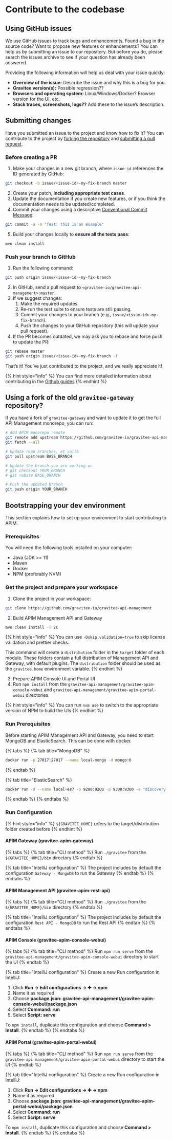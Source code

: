 # Contribute to the codebase

## Using GitHub issues

We use GitHub issues to track bugs and enhancements. Found a bug in the source code? Want to propose new features or enhancements? You can help us by submitting an issue to our repository. But before you do, please search the issues archive to see if your question has already been answered.

Providing the following information will help us deal with your issue quickly:

* **Overview of the issue:** Describe the issue and why this is a bug for you.
* **Gravitee version(s):** Possible regression??
* **Browsers and operating system:** Linux/Windows/Docker? Browser version for the UI, etc.
* **Stack traces, screenshots, logs??** Add these to the issue’s description.

## Submitting changes

Have you submitted an issue to the project and know how to fix it? You can contribute to the project by [forking the repository](https://docs.github.com/en/get-started/quickstart/contributing-to-projects) and [submitting a pull request](https://docs.github.com/en/get-started/quickstart/contributing-to-projects#making-a-pull-request).

### Before creating a PR

1. Make your changes in a new git branch, where `issue-id` references the ID generated by GitHub:

```sh
git checkout -b issue/<issue-id>-my-fix-branch master
```

2. Create your patch, **including appropriate test cases**.
3. Update the documentation if you create new features, or if you think the documentation needs to be updated/completed.
4. Commit your changes using a descriptive [Conventional Commit Message](https://www.conventionalcommits.org/en/v1.0.0/):

```sh
git commit -a -m "feat: this is an example"
```

5. Build your changes locally to **ensure all the tests pass**:

```sh
mvn clean install
```

### Push your branch to GitHub

1. Run the following command:

```sh
git push origin issue/<issue-id>-my-fix-branch
```

2. In GitHub, send a pull request to `<gravitee-io/gravitee-api-management>:master`.
3. If we suggest changes:
   1. Make the required updates.
   2. Re-run the test suite to ensure tests are still passing.
   3. Commit your changes to your branch (e.g., `issue/<issue-id>-my-fix-branch`).
   4. Push the changes to your GitHub repository (this will update your pull request).
4. If the PR becomes outdated, we may ask you to rebase and force push to update the PR:

```sh
git rebase master
git push origin issue/<issue-id>-my-fix-branch -f
```

That’s it! You’ve just contributed to the project, and we really appreciate it!

{% hint style="info" %}
You can find more detailed information about contributing in the [Github guides](https://docs.github.com/en)
{% endhint %}

## Using a fork of the old `gravitee-gateway` repository?

If you have a fork of `gravitee-gateway` and want to update it to get the full API Management monorepo, you can run:

```sh
# Add APIM monorepo remote
git remote add upstream https://github.com/gravitee-io/gravitee-api-management
git fetch --all

# Update repo branches, et voilà
git pull upstream BASE_BRANCH

# Update the branch you are working on
# git checkout YOUR_BRANCH
# git rebase BASE_BRANCH

# Push the updated branch
git push origin YOUR_BRANCH
```

## Bootstrapping your dev environment

This section explains how to set up your environment to start contributing to APIM.

### Prerequisites

You will need the following tools installed on your computer:

* Java (JDK >= 11)
* Maven
* Docker
* NPM (preferably NVM)

### Get the project and prepare your workspace

1. Clone the project in your workspace:

```sh
git clone https://github.com/gravitee-io/gravitee-api-management
```

2. Build APIM Management API and Gateway

```sh
mvn clean install -T 2C
```

{% hint style="info" %}
You can use `-Dskip.validation=true` to skip license validation and prettier checks.

This command will create a `distribution` folder in the `target` folder of each module. These folders contain a full distribution of Management API and Gateway, with default plugins. The `distribution` folder should be used as the `gravitee.home` environment variable.
{% endhint %}

3. Prepare APIM Console UI and Portal UI
4. Run `npm install` from the `gravitee-api-management/gravitee-apim-console-webui` and `gravitee-api-management/gravitee-apim-portal-webui` directories.

{% hint style="info" %}
You can run `nvm use` to switch to the appropriate version of NPM to build the UIs
{% endhint %}

### Run Prerequisites

Before starting APIM Management API and Gateway, you need to start MongoDB and ElasticSearch. This can be done with docker.

{% tabs %}
{% tab title="MongoDB" %}
```sh
docker run -p 27017:27017 --name local-mongo -d mongo:6
```
{% endtab %}

{% tab title="ElasticSearch" %}
```sh
docker run -d --name local-es7 -p 9200:9200 -p 9300:9300 -e "discovery.type=single-node" docker.elastic.co/elasticsearch/elasticsearch:7.17.10
```
{% endtab %}
{% endtabs %}

### Run Configuration

{% hint style="info" %}
`${GRAVITEE_HOME}` refers to the target/distribution folder created before
{% endhint %}

#### **APIM Gateway (gravitee-apim-gateway)**

{% tabs %}
{% tab title="CLI method" %}
Run `./gravitee` from the `${GRAVITEE_HOME}/bin` directory
{% endtab %}

{% tab title="IntelliJ configuration" %}
The project includes by default the configuration `Gateway - MongoDB` to run the Gateway
{% endtab %}
{% endtabs %}

#### APIM Management API (gravitee-apim-rest-api)

{% tabs %}
{% tab title="CLI method" %}
Run `./gravitee` from the `${GRAVITEE_HOME}/bin` directory
{% endtab %}

{% tab title="IntelliJ configuration" %}
The project includes by default the configuration `Rest API - MongoDB` to run the Rest API
{% endtab %}
{% endtabs %}

#### APIM Console (gravitee-apim-console-webui)&#x20;

{% tabs %}
{% tab title="CLI method" %}
Run `npm run serve` from the `gravitee-api-management/gravitee-apim-console-webui` directory to start the UI
{% endtab %}

{% tab title="IntelliJ configuration" %}
Create a new Run configuration in IntelliJ:

1. Click **Run → Edit configurations → ✚ → npm**
2. Name it as required
3. Choose **package.json: gravitee-api-management/gravitee-apim-console-webui/package.json**
4. Select **Command: run**
5. Select **Script: serve**

To `npm install`, duplicate this configuration and choose **Command > Install**.
{% endtab %}
{% endtabs %}

#### APIM Portal (gravitee-apim-portal-webui)&#x20;

{% tabs %}
{% tab title="CLI method" %}
Run `npm run serve` from the `gravitee-api-management/gravitee-apim-portal-webui` directory to start the UI
{% endtab %}

{% tab title="IntelliJ configuration" %}
Create a new Run configuration in IntelliJ:

1. Click **Run → Edit configurations → ✚ → npm**
2. Name it as required
3. Choose **package.json: gravitee-api-management/gravitee-apim-portal-webui/package.json**
4. Select **Command: run**
5. Select **Script: serve**

To `npm install`, duplicate this configuration and choose **Command > Install**.
{% endtab %}
{% endtabs %}
